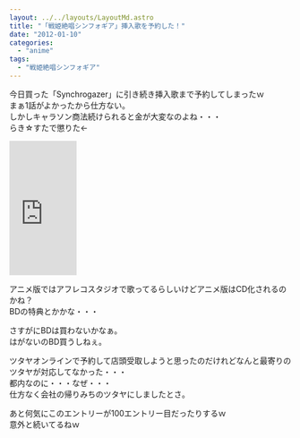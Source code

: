 ```yaml
---
layout: ../../layouts/LayoutMd.astro
title: "「戦姫絶唱シンフォギア」挿入歌を予約した！"
date: "2012-01-10"
categories: 
  - "anime"
tags: 
  - "戦姫絶唱シンフォギア"
---
```


今日買った「Synchrogazer」に引き続き挿入歌まで予約してしまったｗ  
まぁ1話がよかったから仕方ない。  
しかしキャラソン商法続けられると金が大変なのよね・・・  
らき☆すたで懲りた←

<iframe style="width: 120px; height: 240px;" src="http://rcm-jp.amazon.co.jp/e/cm?lt1=_blank&amp;bc1=000000&amp;IS2=1&amp;bg1=FFFFFF&amp;fc1=000000&amp;lc1=0000FF&amp;t=mizuka123-22&amp;o=9&amp;p=8&amp;l=as4&amp;m=amazon&amp;f=ifr&amp;ref=ss_til&amp;asins=B0069UP74Y" frameborder="0" marginwidth="0" marginheight="0" scrolling="no" width="320" height="240"></iframe>

アニメ版ではアフレコスタジオで歌ってるらしいけどアニメ版はCD化されるのかね？  
BDの特典とかかな・・・

さすがにBDは買わないかなぁ。  
はがないのBD買うしねぇ。

ツタヤオンラインで予約して店頭受取しようと思ったのだけれどなんと最寄りのツタヤが対応してなかった・・・  
都内なのに・・・なぜ・・・  
仕方なく会社の帰りみちのツタヤにしましたとさ。

あと何気にこのエントリーが100エントリー目だったりするｗ  
意外と続いてるねｗ

